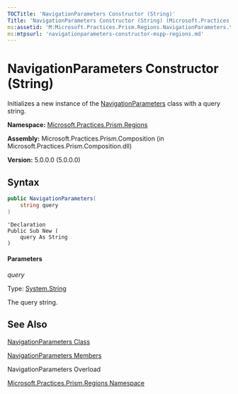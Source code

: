 ```yaml
---
TOCTitle: 'NavigationParameters Constructor (String)'
Title: 'NavigationParameters Constructor (String) (Microsoft.Practices.Prism.Regions)'
ms:assetid: 'M:Microsoft.Practices.Prism.Regions.NavigationParameters.\#ctor(System.String)'
ms:mtpsurl: 'navigationparameters-constructor-mspp-regions.md'
---
```


# NavigationParameters Constructor (String)

Initializes a new instance of the [NavigationParameters](https://msdn.microsoft.com/en-us/library/microsoft.practices.prism.regions.navigationparameters(v=pandp.50)) class with a query string.

**Namespace:** [Microsoft.Practices.Prism.Regions](https://msdn.microsoft.com/en-us/library/microsoft.practices.prism.regions(v=pandp.50))

**Assembly:** Microsoft.Practices.Prism.Composition (in Microsoft.Practices.Prism.Composition.dll)

**Version:** 5.0.0.0 (5.0.0.0)

##  Syntax

```C#
public NavigationParameters(
	string query 
)
```

```VB
'Declaration
Public Sub New ( 
	query As String
)
```

#### Parameters

*query*

Type: [System.String](http://msdn2.microsoft.com/en-us/library/s1wwdcbf)

The query string.

## See Also
[NavigationParameters Class](https://msdn.microsoft.com/en-us/library/microsoft.practices.prism.regions.navigationparameters(v=pandp.50))

[NavigationParameters Members](https://msdn.microsoft.com/en-us/library/microsoft.practices.prism.regions.navigationparameters_members(v=pandp.50))

NavigationParameters Overload

[Microsoft.Practices.Prism.Regions Namespace](https://msdn.microsoft.com/en-us/library/microsoft.practices.prism.regions(v=pandp.50))
